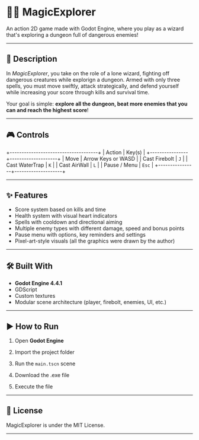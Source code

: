 # 🧙‍♂️ MagicExplorer  
An action 2D game made with Godot Engine, where you play as a wizard that's exploring a dungeon full of dangerous enemies!

---

## 📜 Description

In *MagicExplorer*, you take on the role of a lone wizard, fighting off dangerous creatures while explorign a dungeon. Armed with only three spells, you must move swiftly, attack strategically, and defend yourself while increasing your score through kills and survival time.

Your goal is simple: **explore all the dungeon, beat more enemies that you can and reach the highest score**!

---

## 🎮 Controls

+-------------------------------------+
| Action         | Key(s)             |
+----------------+--------------------+
| Move           | Arrow Keys or WASD |
| Cast Firebolt  | `J`                |
| Cast WaterTrap | `K`                |
| Cast AirWall   | `L`                |
| Pause / Menu   | `Esc`              |
+----------------+--------------------+

---

## ✨ Features

- Score system based on kills and time
- Health system with visual heart indicators
- Spells with cooldown and directional aiming
- Multiple enemy types with different damage, speed and bonus points
- Pause menu with options, key reminders and settings
- Pixel-art-style visuals (all the graphics were drawn by the author)

---

## 🛠️ Built With

- **Godot Engine 4.4.1**
- GDScript
- Custom textures
- Modular scene architecture (player, firebolt, enemies, UI, etc.)

---

## ▶️ How to Run

1. Open **Godot Engine**
2. Import the project folder
3. Run the `main.tscn` scene

1. Download the .exe file
2. Execute the file

---

## 🧾 License

MagicExplorer is under the MIT License.

---